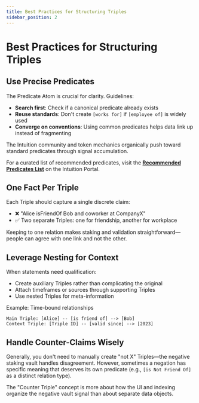 ```yaml
---
title: Best Practices for Structuring Triples
sidebar_position: 2
---
```


# Best Practices for Structuring Triples

## Use Precise Predicates

The Predicate Atom is crucial for clarity. Guidelines:
- **Search first**: Check if a canonical predicate already exists
- **Reuse standards**: Don't create `[works for]` if `[employee of]` is widely used
- **Converge on conventions**: Using common predicates helps data link up instead of fragmenting

The Intuition community and token mechanics organically push toward standard predicates through signal accumulation.

For a curated list of recommended predicates, visit the [**Recommended Predicates List**](https://portal.intuition.systems/explore/list/0x49487b1d5bf2734d497d6d9cfcd72cdfbaefb4d4f03ddc310398b24639173c9d-0x6bb9e11ee289fed0c12c340e063ca0f0b21ed538dc671348730caa8cb4fe68aa) on the Intuition Portal.

## One Fact Per Triple

Each Triple should capture a single discrete claim:
- ❌ "Alice isFriendOf Bob and coworker at CompanyX"
- ✅ Two separate Triples: one for friendship, another for workplace

Keeping to one relation makes staking and validation straightforward—people can agree with one link and not the other.

## Leverage Nesting for Context

When statements need qualification:
- Create auxiliary Triples rather than complicating the original
- Attach timeframes or sources through supporting Triples
- Use nested Triples for meta-information

Example: Time-bound relationships
```
Main Triple: [Alice] -- [is friend of] --> [Bob]
Context Triple: [Triple ID] -- [valid since] --> [2023]
```

## Handle Counter-Claims Wisely

Generally, you don't need to manually create "not X" Triples—the negative staking vault handles disagreement. However, sometimes a negation has specific meaning that deserves its own predicate (e.g., `[is Not Friend Of]` as a distinct relation type).

The "Counter Triple" concept is more about how the UI and indexing organize the negative vault signal than about separate data objects.
